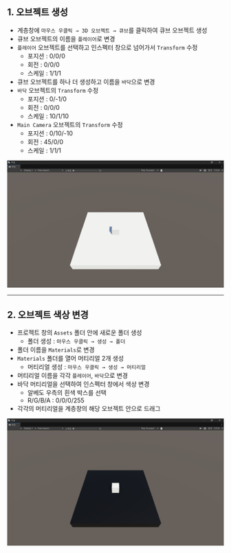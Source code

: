 ## 1\. 오브젝트 생성

-   계층창에 `마우스 우클릭 → 3D 오브젝트 → 큐브`를 클릭하여 큐브 오브젝트 생성
-   큐브 오브젝트의 이름을 `플레이어`로 변경
-   `플레이어` 오브젝트를 선택하고 인스펙터 창으로 넘어가서 `Transform` 수정
    -   포지션 : 0/0/0
    -   회전 : 0/0/0
    -   스케일 : 1/1/1
-   큐브 오브젝트를 하나 더 생성하고 이름을 `바닥`으로 변경
-   `바닥` 오브젝트의 `Transform` 수정
    -   포지션 : 0/-1/0
    -   회전 : 0/0/0
    -   스케일 : 10/1/10
-   `Main Camera` 오브젝트의 `Transform` 수정
    -   포지션 : 0/10/-10
    -   회전 : 45/0/0
    -   스케일 : 1/1/1

![오브젝트 생성성](/images/010301.png)

---

## 2\. 오브젝트 색상 변경

-   프로젝트 창의 `Assets` 폴더 안에 새로운 폴더 생성
    -   폴더 생성 : `마우스 우클릭 → 생성 → 폴더`
-   폴더 이름을 `Materials`로 변경
-   `Materials` 폴더를 열어 머티리얼 2개 생성
    -   머티리얼 생성 : `마우스 우클릭 → 생성 → 머티리얼`
-   머티리얼 이름을 각각 `플레이어`, `바닥`으로 변경
-   바닥 머티리얼을 선택하여 인스펙터 창에서 색상 변경
    -   알베도 우측의 흰색 박스를 선택
    -   R/G/B/A : 0/0/0/255
-   각각의 머티리얼을 계층창의 해당 오브젝트 안으로 드래그

![오브젝트 색상 변경경](/images/010302.png)
